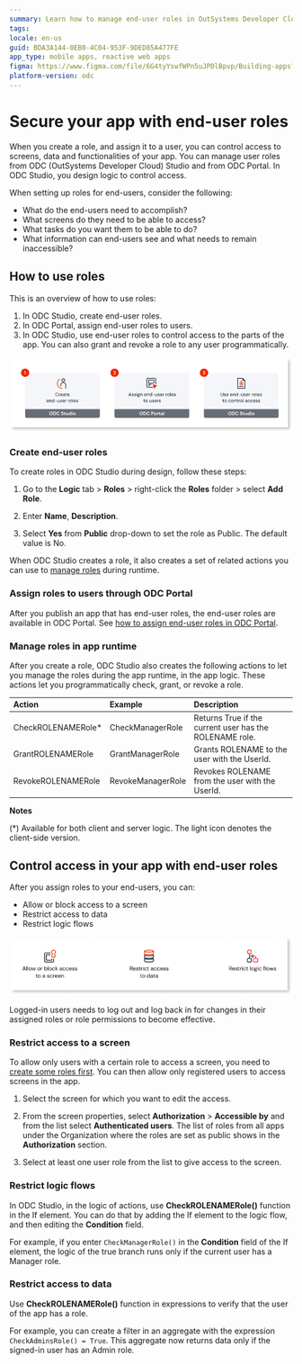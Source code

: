 ```yaml
---
summary: Learn how to manage end-user roles in OutSystems Developer Cloud (ODC) to control access to app functionalities, screens, and data.
tags: 
locale: en-us
guid: BDA3A144-0EB0-4C04-953F-9DED85A477FE
app_type: mobile apps, reactive web apps
figma: https://www.figma.com/file/6G4tyYswfWPn5uJPDlBpvp/Building-apps?type=design&node-id=3101%3A11327&t=ZwHw8hXeFhwYsO5V-1
platform-version: odc
---
```


# Secure your app with end-user roles

When you create a role, and assign it to a user, you can control access to screens, data and functionalities of your app. You can manage user roles from ODC (OutSystems Developer Cloud) Studio and from ODC Portal. In ODC Studio, you design logic to control access.

When setting up roles for end-users, consider the following: 

* What do the end-users need to accomplish?
* What screens do they need to be able to access?
* What tasks do you want them to be able to do?
* What information can end-users see and what needs to remain inaccessible?
 
## How to use roles

This is an overview of how to use roles:

1. In ODC Studio, create end-user roles.
1. In ODC Portal, assign end-user roles to users.
1. In ODC Studio, use end-user roles to control access to the parts of the app. You can also grant and revoke a role to any user programmatically.

![Diagram illustrating the process of using roles in OutSystems Developer Cloud](images/overview-how-to-use-roles-diag.png "How you can use roles")

### Create end-user roles

To create roles in ODC Studio during design, follow these steps: 

1. Go to the **Logic** tab > **Roles** > right-click the **Roles** folder > select **Add Role**. 

1. Enter **Name**, **Description**.

1. Select **Yes** from **Public** drop-down to set the role as Public. The default value is No.

When ODC Studio creates a role, it also creates a set of related actions you can use to [manage roles](#manage-roles-in-app-runtime) during runtime.

### Assign roles to users through ODC Portal

After you publish an app that has end-user roles, the end-user roles are available in ODC Portal. See [how to assign end-user roles in ODC Portal](../user-management/intro.md#end-user-roles).

### Manage roles in app runtime

After you create a role, ODC Studio also creates the following actions to let you manage the roles during the app runtime, in the app logic. These actions let you programmatically check, grant, or revoke a role.

| Action             | Example           | Description                                             |
| :------------------ | :----------------- | :------------------------------------------------------- |
| CheckROLENAMERole* | CheckManagerRole  | Returns True if the current user has the ROLENAME role. |
| GrantROLENAMERole  | GrantManagerRole  | Grants ROLENAME to the user with the UserId.            |
| RevokeROLENAMERole | RevokeManagerRole | Revokes ROLENAME from the user with the UserId.          |

**Notes**

(*) Available for both client and server logic. The light icon denotes the client-side version.

## Control access in your app with end-user roles

After you assign roles to your end-users, you can:

* Allow or block access to a screen
* Restrict access to data
* Restrict logic flows

![Diagram showing how to control access in your app with end-user roles](images/control-access-in-your-app-end-user-roles-diag.png "Control access in your app")

<div class="info" markdown="1">

Logged-in users needs to log out and log back in for changes in their assigned roles or role permissions to become effective.

</div>

### Restrict access to a screen

To allow only users with a certain role to access a screen, you need to [create some roles first](#create-end-user-roles). You can then allow only registered users to access screens in the app.

1. Select the screen for which you want to edit the access.

1. From the screen properties, select **Authorization** > **Accessible by** and from the list select **Authenticated users**. The list of roles from all apps under the Organization where the roles are set as public shows in the **Authorization** section.

1. Select at least one user role from the list to give access to the screen.

### Restrict logic flows

In ODC Studio, in the logic of actions, use **CheckROLENAMERole()** function in the If element. You can do that by adding the If element to the logic flow, and then editing the **Condition** field.

For example, if you enter `CheckManagerRole()` in the **Condition** field of the If element, the logic of the true branch runs only if the current user has a Manager role.

### Restrict access to data

Use **CheckROLENAMERole()** function in expressions to verify that the user of the app has a role.

For example, you can create a filter in an aggregate with the expression `CheckAdminsRole() = True`. This aggregate now returns data only if the signed-in user has an Admin role.
